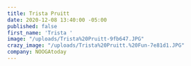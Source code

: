 ```yaml
---
title: Trista Pruitt
date: 2020-12-08 13:40:00 -05:00
published: false
first_name: 'Trista '
image: "/uploads/Trista%20Pruitt-9fb647.JPG"
crazy_image: "/uploads/Trista%20Pruitt.%20Fun-7e81d1.JPG"
company: NOOGAtoday
---
```


